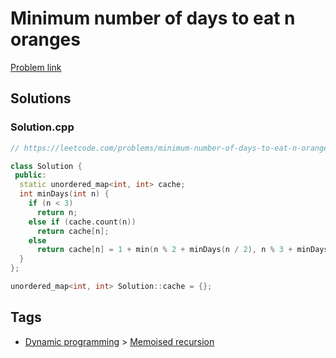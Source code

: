 # Minimum number of days to eat n oranges

[Problem link](https://leetcode.com/problems/minimum-number-of-days-to-eat-n-oranges)

## Solutions


### Solution.cpp
```cpp
// https://leetcode.com/problems/minimum-number-of-days-to-eat-n-oranges

class Solution {
 public:
  static unordered_map<int, int> cache;
  int minDays(int n) {
    if (n < 3)
      return n;
    else if (cache.count(n))
      return cache[n];
    else
      return cache[n] = 1 + min(n % 2 + minDays(n / 2), n % 3 + minDays(n / 3));
  }
};

unordered_map<int, int> Solution::cache = {};
```
## Tags

* [Dynamic programming](/README.md#Dynamic_programming) > [Memoised recursion](/README.md#Dynamic_programming-Memoised_recursion)
